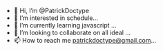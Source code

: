- 👋 Hi, I’m @PatrickDoctype
- 👀 I’m interested in schedule...
- 🌱 I’m currently learning javascript ...
- 💞️ I’m looking to collaborate on all ideal ...
- 📫 How to reach me patrickdoctype@gmail.com...

<!---
PatrickDoctype/PatrickDoctype is a ✨ special ✨ repository because its `README.md` (this file) appears on your GitHub profile.
You can click the Preview link to take a look at your changes.
--->
